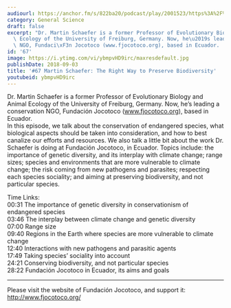 ```yaml
---
audiourl: https://anchor.fm/s/822ba20/podcast/play/2001523/https%3A%2F%2Fd3ctxlq1ktw2nl.cloudfront.net%2Fproduction%2F2018-11-29%2F7681450-44100-2-13371c5a0c739.mp3
category: General Science
draft: false
excerpt: "Dr. Martin Schaefer is a former Professor of Evolutionary Biology and Animal\
  \ Ecology of the University of Freiburg, Germany. Now, he\u2019s leading a conservation\
  \ NGO, Fundaci\xF3n Jocotoco (www.fjocotoco.org), based in Ecuador.   "
id: '67'
image: https://i.ytimg.com/vi/ybmpvHD9irc/maxresdefault.jpg
publishDate: 2018-09-03
title: '#67 Martin Schaefer: The Right Way to Preserve Biodiversity'
youtubeid: ybmpvHD9irc
---
```

<div class="timelinks">

Dr. Martin Schaefer is a former Professor of Evolutionary Biology and Animal Ecology of the University of Freiburg, Germany. Now, he’s leading a conservation NGO, Fundación Jocotoco (www.fjocotoco.org), based in Ecuador.   
In this episode, we talk about the conservation of endangered species, what biological aspects should be taken into consideration, and how to best canalize our efforts and resources. We also talk a little bit about the work Dr. Schaefer is doing at Fundación Jocotoco, in Ecuador. Topics include: the importance of genetic diversity, and its interplay with climate change; range sizes; species and environments that are more vulnerable to climate change; the risk coming from new pathogens and parasites; respecting each species sociality; and aiming at preserving biodiversity, and not particular species.

Time Links:  
<time>00:31</time> The importance of genetic diversity in conservationism of endangered species  
<time>03:46</time> The interplay between climate change and genetic diversity      
<time>07:00</time> Range size    
<time>09:40</time> Regions in the Earth where species are more vulnerable to climate change    
<time>12:40</time> Interactions with new pathogens and parasitic agents    
<time>17:49</time> Taking species’ sociality into account    
<time>24:21</time> Conserving biodiversity, and not particular species    
<time>28:22</time> Fundación Jocotoco in Ecuador, its aims and goals  

---

Please visit the website of Fundación Jocotoco, and support it: http://www.fjocotoco.org/
</div>

